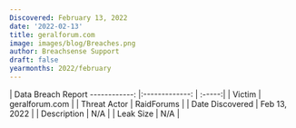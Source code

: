 ```yaml
---
Discovered: February 13, 2022
date: '2022-02-13'
title: geralforum.com
image: images/blog/Breaches.png
author: Breachsense Support
draft: false
yearmonths: 2022/february
---
```



| Data Breach Report
------------:   |:-------------:    | :-----:|
| Victim    | geralforum.com      | 
| Threat Actor    | RaidForums      | 
| Date Discovered    | Feb 13, 2022      | 
| Description    | N/A      | 
| Leak Size    | N/A      | 

